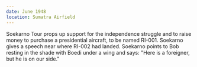 ```yaml
---
date: June 1948
location: Sumatra Airfield
---
```


Soekarno Tour props up support for the independence struggle and to
raise money to purchase a presidential aircraft, to be named RI-001.
Soekarno gives a speech near where RI-002 had landed. Soekarno points to
Bob resting in the shade with Boedi under a wing and says: "Here is a
foreigner, but he is on our side."